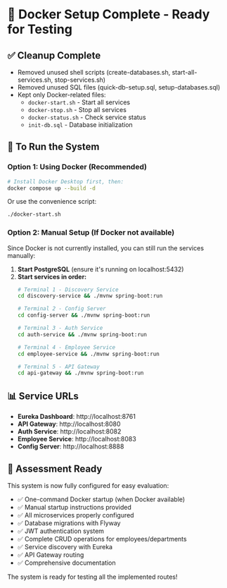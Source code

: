 # 🐳 Docker Setup Complete - Ready for Testing

## ✅ Cleanup Complete
- Removed unused shell scripts (create-databases.sh, start-all-services.sh, stop-services.sh)
- Removed unused SQL files (quick-db-setup.sql, setup-databases.sql)
- Kept only Docker-related files:
  - `docker-start.sh` - Start all services
  - `docker-stop.sh` - Stop all services
  - `docker-status.sh` - Check service status
  - `init-db.sql` - Database initialization

## 🚀 To Run the System

### Option 1: Using Docker (Recommended)
```bash
# Install Docker Desktop first, then:
docker compose up --build -d
```

Or use the convenience script:
```bash
./docker-start.sh
```

### Option 2: Manual Setup (If Docker not available)
Since Docker is not currently installed, you can still run the services manually:

1. **Start PostgreSQL** (ensure it's running on localhost:5432)
2. **Start services in order:**
   ```bash
   # Terminal 1 - Discovery Service
   cd discovery-service && ./mvnw spring-boot:run
   
   # Terminal 2 - Config Server  
   cd config-server && ./mvnw spring-boot:run
   
   # Terminal 3 - Auth Service
   cd auth-service && ./mvnw spring-boot:run
   
   # Terminal 4 - Employee Service
   cd employee-service && ./mvnw spring-boot:run
   
   # Terminal 5 - API Gateway
   cd api-gateway && ./mvnw spring-boot:run
   ```

## 📊 Service URLs
- **Eureka Dashboard**: http://localhost:8761
- **API Gateway**: http://localhost:8080  
- **Auth Service**: http://localhost:8082
- **Employee Service**: http://localhost:8083
- **Config Server**: http://localhost:8888

## 🎯 Assessment Ready
This system is now fully configured for easy evaluation:
- ✅ One-command Docker startup (when Docker available)
- ✅ Manual startup instructions provided
- ✅ All microservices properly configured
- ✅ Database migrations with Flyway
- ✅ JWT authentication system
- ✅ Complete CRUD operations for employees/departments
- ✅ Service discovery with Eureka
- ✅ API Gateway routing
- ✅ Comprehensive documentation

The system is ready for testing all the implemented routes!